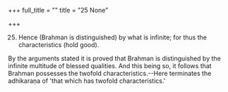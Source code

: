 +++
full_title = ""
title = "25 None"

+++


25. Hence (Brahman is distinguished) by what is infinite; for thus the characteristics (hold good).

By the arguments stated it is proved that Brahman is distinguished by the infinite multitude of blessed qualities. And this being so, it follows that Brahman possesses the twofold characteristics.--Here terminates the adhikaraṇa of 'that which has twofold characteristics.'

